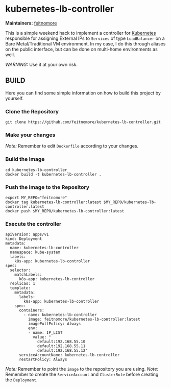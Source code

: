 # kubernetes-lb-controller


**Maintainers:** [feitnomore](https://github.com/feitnomore/)

This is a simple weekend hack to implement a controller for [Kubernetes](https://kubernetes.io) responsible for assigning External IPs to `Services` of type `LoadBalancer` on a Bare Metal/Traditional VM environment.
In my case, I do this through aliases on the public interface, but can be done on multi-home environments as well.

*WARNING:* Use it at your own risk.

## BUILD

Here you can find some simple information on how to build this project by yourself.

### Clone the Repository
```
git clone https://github.com/feitnomore/kubernetes-lb-controller.git
```

### Make your changes

*Note:* Remember to edit `Dockerfile` according to your changes. 

### Build the Image
```
cd kubernetes-lb-controller
docker build -t kubernetes-lb-controller .
```

### Push the image to the Repository
````
export MY_REPO="feitnomore"
docker tag kubernetes-lb-controller:latest $MY_REPO/kubernetes-lb-controller:latest
docker push $MY_REPO/kubernetes-lb-controller:latest
````

### Execute the controller
```
apiVersion: apps/v1
kind: Deployment
metadata:
  name: kubernetes-lb-controller
  namespace: kube-system
  labels:
    k8s-app: kubernetes-lb-controller
spec:
  selector:
    matchLabels:
      k8s-app: kubernetes-lb-controller
  replicas: 1
  template:
    metadata:
      labels:
        k8s-app: kubernetes-lb-controller
    spec:
      containers:
        - name: kubernetes-lb-controller
          image: feitnomore/kubernetes-lb-controller:latest
          imagePullPolicy: Always
          env:
          - name: IP_LIST
            value: "
              default:192.168.55.10
              default:192.168.55.11
              default:192.168.55.12"
      serviceAccountName: kubernetes-lb-controller
      restartPolicy: Always
```
*Note:* Remember to point the `image` to the repository you are using. 
*Note:* Remember to create the `ServiceAccount` and `ClusterRole` before creating the `Deployment`. 